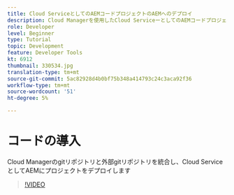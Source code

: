 ```yaml
---
title: Cloud ServiceとしてのAEMコードプロジェクトのAEMへのデプロイ
description: Cloud Managerを使用したCloud ServiceーとしてのAEMコードプロジェクトのAEMへのデプロイを参照してください。
role: Developer
level: Beginner
type: Tutorial
topic: Development
feature: Developer Tools
kt: 6912
thumbnail: 330534.jpg
translation-type: tm+mt
source-git-commit: 5ac82928d4b0bf75b348a414793c24c3aca92f36
workflow-type: tm+mt
source-wordcount: '51'
ht-degree: 5%

---
```



# コードの導入

Cloud Managerのgitリポジトリと外部gitリポジトリを統合し、Cloud ServiceとしてAEMにプロジェクトをデプロイします

>[!VIDEO](https://video.tv.adobe.com/v/330534/?quality=12&learn=on)